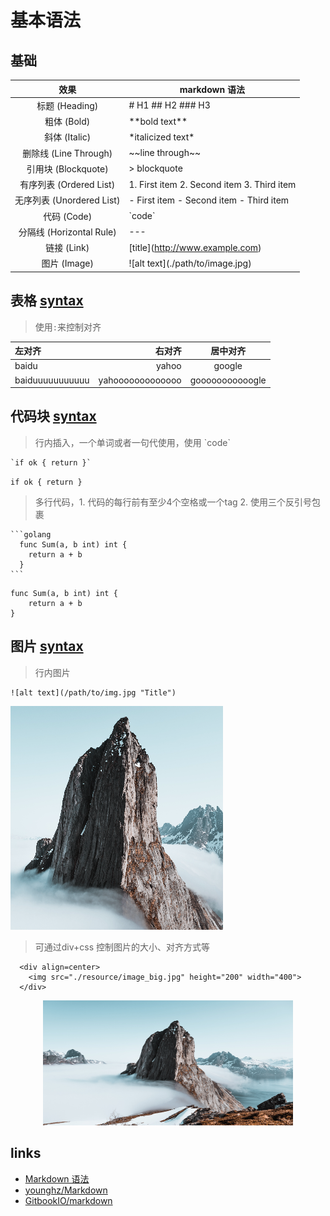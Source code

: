 # 基本语法

## 基础

|           效果            | markdown 语法                                |
|:-----------------------:|--------------------------------------------|
|      标题 (Heading)       | \# H1 \#\# H2 \#\#\# H3                    |
|        粗体 (Bold)        | \*\*bold text\*\*                          |
|       斜体 (Italic)       | \*italicized text\*                        |
|   删除线 (Line Through)    | \~\~line through\~\~                       |
|    引用块 (Blockquote)     | \> blockquote                              |
|   有序列表 (Ordered List)   | 1. First item 2. Second item 3. Third item |
|  无序列表 (Unordered List)  | - First item - Second item - Third item    |
|        代码 (Code)        | \`code\`                                   |
|  分隔线 (Horizontal Rule)  | ---                                        |
|        链接 (Link)        | \[title\](http://www.example.com)          |
|       图片 (Image)        | !\[alt text\](./path/to/image.jpg)         |

## 表格 [syntax](https://github.com/GitbookIO/markdown/blob/master/syntax/tables.md)
> 使用`:`来控制对齐

| 左对齐             |              右对齐 |      居中对齐       |
|:----------------|-----------------:|:---------------:|
| baidu           |            yahoo |     google      |
| baiduuuuuuuuuuu | yahooooooooooooo | gooooooooooogle |

## 代码块 [syntax](https://github.com/GitbookIO/markdown/blob/master/syntax/code.md)
> 行内插入，一个单词或者一句代使用，使用 \`code\`

    `if ok { return }`
`if ok { return }`

> 多行代码，1. 代码的每行前有至少4个空格或一个tag 2. 使用三个反引号包裹

    ```golang
      func Sum(a, b int) int {
        return a + b
      }
    ```

```golang
func Sum(a, b int) int {
    return a + b
}
```

## 图片 [syntax](https://keatonlao.gitee.io/a-study-note-for-markdown/syntax/%E8%AF%A6%E7%BB%86%E7%89%88/markdown-%E6%8F%92%E5%85%A5%E5%9B%BE%E7%89%87/)
> 行内图片

    ![alt text](/path/to/img.jpg "Title")

![octocat](./resource/image_small.png "octocat small")


> 可通过div+css 控制图片的大小、对齐方式等
>
      <div align=center>
        <img src="./resource/image_big.jpg" height="200" width="400">
      </div>

<div align=center>
  <img src="resource/image_big.jpg" height="200" width="400">
</div>


## links
- [Markdown 语法](https://keatonlao.gitee.io/a-study-note-for-markdown/syntax/)
- [younghz/Markdown](https://github.com/younghz/Markdown)
- [GitbookIO/markdown](https://github.com/GitbookIO/markdown)
